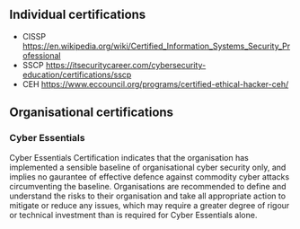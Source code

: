  
## Individual certifications

* CISSP https://en.wikipedia.org/wiki/Certified_Information_Systems_Security_Professional
* SSCP https://itsecuritycareer.com/cybersecurity-education/certifications/sscp
* CEH https://www.eccouncil.org/programs/certified-ethical-hacker-ceh/

## Organisational certifications

### Cyber Essentials

Cyber Essentials Certification indicates that the organisation has implemented a sensible baseline of organisational cyber security only, and implies no gaurantee of effective defence against commodity cyber attacks circumventing the baseline. Organisations are recommended to define and understand the risks to their organisation and take all appropriate action to mitigate or reduce any issues, which may require a greater degree of rigour or technical investment than is required for Cyber Essentials alone.

